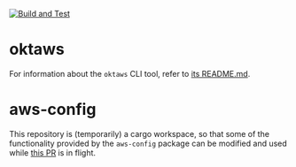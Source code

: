 [![Build and Test](https://github.com/jonathanmorley/oktaws/actions/workflows/build.yml/badge.svg)](https://github.com/jonathanmorley/oktaws/actions/workflows/build.yml)

# oktaws

For information about the `oktaws` CLI tool, refer to [its README.md](oktaws/README.md).

# aws-config

This repository is (temporarily) a cargo workspace, so that some of the functionality provided by the `aws-config` package can be modified and used while [this PR](https://github.com/awslabs/smithy-rs/pull/2818) is in flight.

